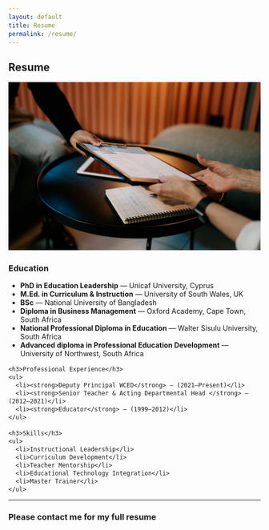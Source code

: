 ```yaml
---
layout: default
title: Resume
permalink: /resume/
---
```


<section class="page-banner">
  <div class="banner-overlay">
    <h1 class="banner-title">Resume</h1>
  </div>
  <img src="/assets/images/resume-banner.jpg" alt="Resume Banner Image" class="banner-image">
</section>

<section class="section">
  <div class="resume-preview">
    <h3>Education</h3>
    <ul>
      <li><strong>PhD in Education Leadership</strong> — Unicaf University, Cyprus</li>
      <li><strong>M.Ed. in Curriculum & Instruction</strong> — University of South Wales, UK</li>
      <li><strong>BSc</strong> — National University of Bangladesh</li>
      <li><strong>Diploma in Business Management</strong> — Oxford Academy, Cape Town, South Africa</li>
      <li><strong>National Professional Diploma in Education</strong> — Walter Sisulu University, South Africa</li>
      <li><strong>Advanced diploma in Professional Education Development</strong> — University of Northwest, South Africa</li>
    </ul>

    <h3>Professional Experience</h3>
    <ul>
      <li><strong>Deputy Principal WCED</strong> — (2021–Present)</li>
      <li><strong>Senior Teacher & Acting Departmental Head </strong> — (2012–2021)</li>
      <li><strong>Educator</strong> — (1999–2012)</li>
    </ul>

    <h3>Skills</h3>
    <ul>
      <li>Instructional Leadership</li>
      <li>Curriculum Development</li>
      <li>Teacher Mentorship</li>
      <li>Educational Technology Integration</li>
      <li>Master Trainer</li>
    </ul>
  </div>
</section>

<hr class="divider">

<section class="section resume-download">
  <h3>Please contact me for my full resume</h3>
  <!--<a href="/assets/docs/khalil-resume.pdf" class="resume-button" download>📄 Download Resume</a>-->
</section>
